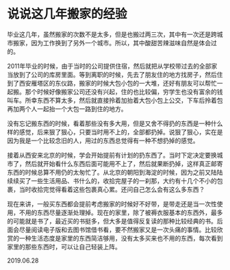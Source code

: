 # 说说这几年搬家的经验

毕业这几年，虽然搬家的次数不是太多，但是也搬过两三次，其中有一次还是跨城市搬家，因为工作换到了另外一个城市。所以，其中酸甜苦辣滋味自然是体会过的。

2011年毕业的时候，由于当时的公司提供住宿，然后就把从学校带过去的全部家当放到了公司的库房里面。等到离职的时候，先去了朋友住的地方找房子，然后住到了西安雁塔区的东仪路，搬家的时候大包小包的一大堆，还好有朋友可以帮忙一起搬。那个时候好像搬家公司还没有兴起，住的也比较偏，穷学生也没有富余的钱叫车。所幸东西不算太多，然后就直接拎着加抬着大包小包上公交，下车后拎着包再加两个人一起抬一个大包一路到住的地方。

没有忘记搬东西的时候，看着那些没有多大用，但是又舍不得扔的东西是一种什么样的感觉，后来狠了狠心，只要当时用不上的，全部都扔掉。说狠了狠心，实在是因为我是一个比较念旧的人，用过的东西总觉得有一种不想扔掉的感觉。

接着从西安来北京的时候，学会开始提前有计划的扔东西了。当时下定决定要换城市了，然后就开始看什么东西后面可能用不上了，然后就果断扔掉，这样真正邮寄东西的时候总算不用仍的太匆忙了。从北京的朝阳到海淀的时候，因为之前又陆陆续续买了一些生活用品、书什么的，收拾完屋子的一刹那，大约有十几个不小的包裹，当时收拾完觉得看着这些包裹真心累。还问自己怎么会有这么多东西？

现在来讲，一般买东西都会提前考虑搬家的时候好不好带，是带走还是当一次性使用，不用的东西尽量逐渐处理掉。现在的家里，除了被褥衣服基本的东西外，最多的可能就是书了，最近买的书挺多，但大多是值得反复读的那种比较经典的书。后面会尽量阅读电子版和去图书馆借书看，要不然搬家又是一次头痛的事情。比较欣赏的一种生活态度是家里的东西简洁够用，没有太多买来也不用的东西，每次看到家里的那些东西时，可以让自己轻装上阵。


2019.06.28 
